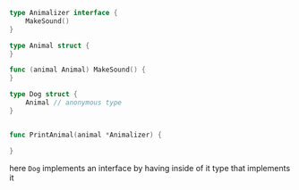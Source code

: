 ```go
type Animalizer interface {
	MakeSound()
}

type Animal struct {
}

func (animal Animal) MakeSound() {
}

type Dog struct {
	Animal // anonymous type
}


func PrintAnimal(animal *Animalizer) {

}
```

here `Dog` implements an interface by having inside of it type that implements it